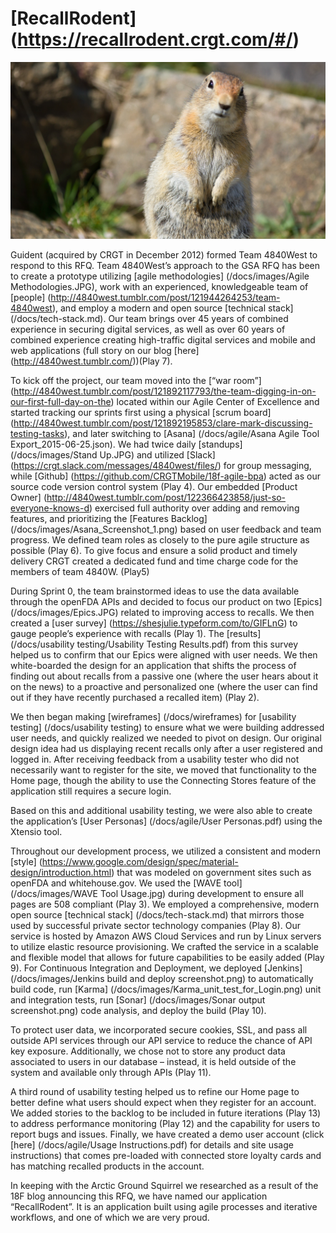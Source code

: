 # [RecallRodent] (https://recallrodent.crgt.com/#/) 

![4840West alt text](/docs/images/4840West.jpg)


Guident (acquired by CRGT in December 2012) formed Team 4840West to respond to this RFQ.  Team 4840West’s approach to the GSA RFQ has been to create a prototype utilizing [agile methodologies] (/docs/images/Agile Methodologies.JPG), work with an experienced, knowledgeable team of [people] (http://4840west.tumblr.com/post/121944264253/team-4840west), and employ a modern and open source [technical stack] (/docs/tech-stack.md).  Our team brings over 45 years of combined experience in securing digital services, as well as over 60 years of combined experience creating high-traffic digital services and mobile and web applications (full story on our blog [here] (http://4840west.tumblr.com/))(Play 7).

To kick off the project, our team moved into the [“war room”] (http://4840west.tumblr.com/post/121892117793/the-team-digging-in-on-our-first-full-day-on-the) located within our Agile Center of Excellence and started tracking our sprints first using a physical [scrum board] (http://4840west.tumblr.com/post/121892195853/clare-mark-discussing-testing-tasks), and later switching to [Asana] (/docs/agile/Asana Agile Tool Export_2015-06-25.json). We had twice daily [standups] (/docs/images/Stand Up.JPG) and utilized [Slack] (https://crgt.slack.com/messages/4840west/files/) for group messaging, while [Github] (https://github.com/CRGTMobile/18f-agile-bpa) acted as our source code version control system (Play 4).  Our embedded [Product Owner] (http://4840west.tumblr.com/post/122366423858/just-so-everyone-knows-d) exercised full authority over adding and removing features, and prioritizing the [Features Backlog] (/docs/images/Asana_Screenshot_1.png) based on user feedback and team progress.  We defined team roles as closely to the pure agile structure as possible (Play 6). To give focus and ensure a solid product and timely delivery CRGT created a dedicated fund and time charge code for the members of team 4840W. (Play5)

During Sprint 0, the team brainstormed ideas to use the data available through the openFDA APIs and decided to focus our product on two [Epics] (/docs/images/Epics.JPG) related to improving access to recalls. We then created a [user survey] (https://shesjulie.typeform.com/to/GIFLnG) to gauge people’s experience with recalls (Play 1).  The [results] (/docs/usability testing/Usability Testing Results.pdf) from this survey helped us to confirm that our Epics were aligned with user needs.  We then white-boarded the design for an application that shifts the process of finding out about recalls from a passive one (where the user hears about it on the news) to a proactive and personalized one (where the user can find out if they have recently purchased a recalled item) (Play 2).

We then began making [wireframes] (/docs/wireframes) for [usability testing] (/docs/usability testing) to ensure what we were building addressed user needs, and quickly realized we needed to pivot on design.  Our original design idea had us displaying recent recalls only after a user registered and logged in. After receiving feedback from a usability tester who did not necessarily want to register for the site, we moved that functionality to the Home page, though the ability to use the Connecting Stores feature of the application still requires a secure login.

Based on this and additional usability testing, we were also able to create the application’s [User Personas] (/docs/agile/User Personas.pdf) using the Xtensio tool.

Throughout our development process, we utilized a consistent and modern [style] (https://www.google.com/design/spec/material-design/introduction.html) that was modeled on government sites such as openFDA and whitehouse.gov.  We used the [WAVE tool] (/docs/images/WAVE Tool Usage.jpg) during development to ensure all pages are 508 compliant (Play 3).  We employed a comprehensive, modern open source [technical stack] (/docs/tech-stack.md) that mirrors those used by successful private sector technology companies (Play 8).  Our service is hosted by Amazon AWS Cloud Services and run by Linux servers to utilize elastic resource provisioning.  We crafted the service in a scalable and flexible model that allows for future capabilities to be easily added (Play 9). For Continuous Integration and Deployment, we deployed [Jenkins] (/docs/images/Jenkins build and deploy screenshot.png) to automatically build code, run [Karma] (/docs/images/Karma_unit_test_for_Login.png) unit and integration tests, run [Sonar] (/docs/images/Sonar output screenshot.png) code analysis, and deploy the build (Play 10).

To protect user data, we incorporated secure cookies, SSL, and pass all outside API services through our API service to reduce the chance of API key exposure.  Additionally, we chose not to store any product data associated to users in our database – instead, it is held outside of the system and available only through APIs (Play 11).

A third round of usability testing helped us to refine our Home page to better define what users should expect when they register for an account.  We added stories to the backlog to be included in future iterations (Play 13) to address performance monitoring (Play 12) and the capability for users to report bugs and issues.  Finally, we have created a demo user account (click [here] (/docs/agile/Usage Instructions.pdf) for details and site usage instructions) that comes pre-loaded with connected store loyalty cards and has matching recalled products in the account.

In keeping with the Arctic Ground Squirrel we researched as a result of the 18F blog announcing this RFQ, we have named our application “RecallRodent”. It is an application built using agile processes and iterative workflows, and one of which we are very proud.

